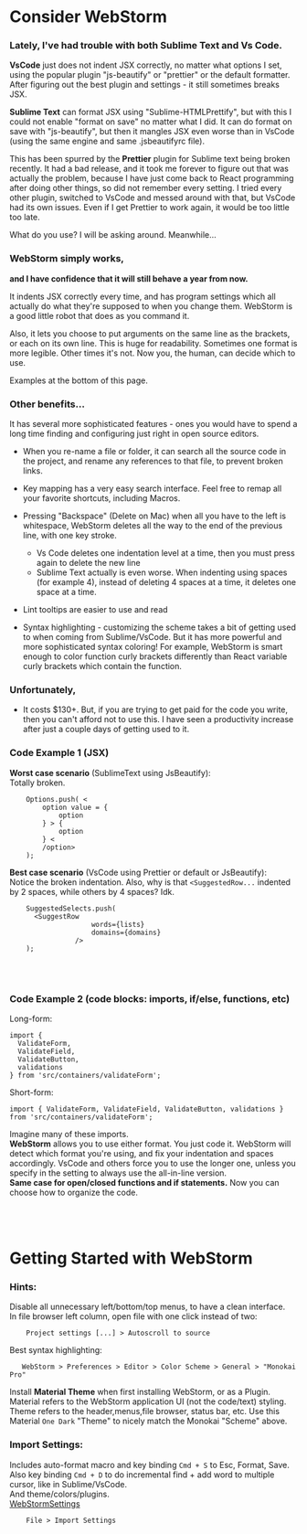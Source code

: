 # Consider WebStorm  
  
### Lately, I've had trouble with both Sublime Text and Vs Code.  
  
**VsCode** just does not indent JSX correctly, no matter what options I set, using the popular plugin "js-beautify" or "prettier" or the default formatter. After figuring out the best plugin and settings - it still sometimes breaks JSX.  
  
**Sublime Text** can format JSX using "Sublime-HTMLPrettify", but with this I could not enable "format on save" no matter what I did. It can do format on save with "js-beautify", but then it mangles JSX even worse than in VsCode (using the same engine and same .jsbeautifyrc file).  
  
This has been spurred by the **Prettier** plugin for Sublime text being broken recently. It had a bad release, and it took me forever to figure out that was actually the problem, because I have just come back to React programming after doing other things, so did not remember every setting. I tried every other plugin, switched to VsCode and messed around with that, but VsCode had its own issues. Even if I get Prettier to work again, it would be too little too late.  
  
What do you use? I will be asking around. Meanwhile...  
  
  
### WebStorm simply works,  
**and I have confidence that it will still behave a year from now.**  
  
It indents JSX correctly every time, and has program settings which all actually do what they're supposed to when you change them. WebStorm is a good little robot that does as you command it.  
  
Also, it lets you choose to put arguments on the same line as the brackets, or each on its own line. This is huge for readability. Sometimes one format is more legible. Other times it's not. Now you, the human, can decide which to use.  
  
Examples at the bottom of this page.  
  
  
### Other benefits...  
  
It has several more sophisticated features - ones you would have to spend a long time finding and configuring just right in open source editors.  
  
* When you re-name a file or folder, it can search all the source code in the project, and rename any references to that file, to prevent broken links.  
  
* Key mapping has a very easy search interface. Feel free to remap all your favorite shortcuts, including Macros.  
  
* Pressing "Backspace" (Delete on Mac) when all you have to the left is whitespace, WebStorm deletes all the way to the end of the previous line, with one key stroke.  
    * Vs Code deletes one indentation level at a time, then you must press again to delete the new line  
    * Sublime Text actually is even worse. When indenting using spaces (for example 4), instead of deleting 4 spaces at a time, it deletes one space at a time.  
  
* Lint tooltips are easier to use and read  
  
* Syntax highlighting - customizing the scheme takes a bit of getting used to when coming from Sublime/VsCode. But it has more powerful and more sophisticated syntax coloring! For example, WebStorm is smart enough to color function curly brackets differently than React variable curly brackets which contain the function.  
  
  
### Unfortunately,  
* It costs $130+. But, if you are trying to get paid for the code you write, then you can't afford not to use this. I have seen a productivity increase after just a couple days of getting used to it.  
  
  
### Code Example 1 (JSX)  
**Worst case scenario** (SublimeText using JsBeautify):  
Totally broken.  
```  
    Options.push( <  
        option value = {  
            option  
        } > {  
            option  
        } <  
        /option>  
    );  
```  
**Best case scenario** (VsCode using Prettier or default or JsBeautify):  
Notice the broken indentation. Also, why is that `<SuggestedRow...` indented by 2 spaces, while others by 4 spaces? Idk.  
```  
    SuggestedSelects.push(  
      <SuggestRow  
                    words={lists}  
                    domains={domains}  
                />  
    );  
```  
<br /><br />  
  
  
### Code Example 2 (code blocks: imports, if/else, functions, etc)  
Long-form:  
```  
import {  
  ValidateForm,  
  ValidateField,  
  ValidateButton,  
  validations  
} from 'src/containers/validateForm';  
```  
Short-form:  
```  
import { ValidateForm, ValidateField, ValidateButton, validations } from 'src/containers/validateForm';  
```  
Imagine many of these imports.  
**WebStorm** allows you to use either format. You just code it. WebStorm will detect which format you're using, and fix your indentation and spaces accordingly. VsCode and others force you to use the longer one, unless you specify in the setting to always use the all-in-line version.  
**Same case for open/closed functions and if statements.** Now you can choose how to organize the code.  
 <br /><br /><br />  
  
 # Getting Started with WebStorm  
  
 ### Hints:  
Disable all unnecessary left/bottom/top menus, to have a clean interface.  
In file browser left column, open file with one click instead of two:  
```  
    Project settings [...] > Autoscroll to source  
```  
 Best syntax highlighting:  
 ```  
    WebStorm > Preferences > Editor > Color Scheme > General > "Monokai Pro"  
```  
Install **Material Theme** when first installing WebStorm, or as a Plugin. Material refers to the WebStorm application UI (not the code/text) styling. Theme refers to the header,menus,file browser, status bar, etc. Use this Material `One Dark` "Theme" to nicely match the Monokai "Scheme" above.  
  
### Import Settings:  
Includes auto-format macro and key binding `Cmd + S` to Esc, Format, Save.  
Also key binding `Cmd + D` to do incremental find + add word to multiple cursor, like in Sublime/VsCode.  
And theme/colors/plugins.  
[WebStormSettings](../../assets/files/WebStormSettings.zip)  
```  
    File > Import Settings  
```  
